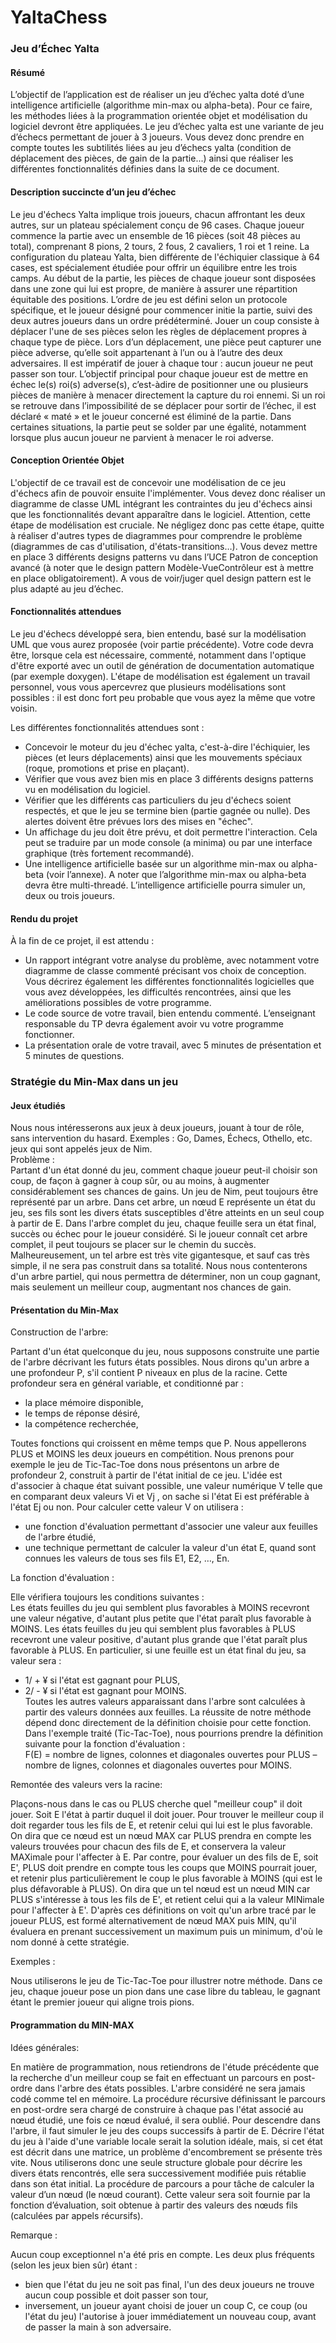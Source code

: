 # YaltaChess

### Jeu d’Échec Yalta  

#### Résumé  

L’objectif de l’application est de réaliser un jeu d’échec yalta doté d’une intelligence artificielle
(algorithme min-max ou alpha-beta). Pour ce faire, les méthodes liées à la programmation
orientée objet et modélisation du logiciel devront être appliquées. Le jeu d’échec yalta est
une variante de jeu d’échecs permettant de jouer à 3 joueurs. Vous devez donc prendre en
compte toutes les subtilités liées au jeu d’échecs yalta (condition de déplacement des pièces,
de gain de la partie...) ainsi que réaliser les différentes fonctionnalités définies dans la suite
de ce document.  

#### Description succincte d’un jeu d’échec   

Le jeu d'échecs Yalta implique trois joueurs, chacun affrontant les deux autres, sur un plateau
spécialement conçu de 96 cases. Chaque joueur commence la partie avec un ensemble de 16
pièces (soit 48 pièces au total), comprenant 8 pions, 2 tours, 2 fous, 2 cavaliers, 1 roi et 1 reine.
La configuration du plateau Yalta, bien différente de l'échiquier classique à 64 cases, est
spécialement étudiée pour offrir un équilibre entre les trois camps.
Au début de la partie, les pièces de chaque joueur sont disposées dans une zone qui lui est
propre, de manière à assurer une répartition équitable des positions. L’ordre de jeu est défini
selon un protocole spécifique, et le joueur désigné pour commencer initie la partie, suivi des
deux autres joueurs dans un ordre prédéterminé.
Jouer un coup consiste à déplacer l'une de ses pièces selon les règles de déplacement propres
à chaque type de pièce. Lors d’un déplacement, une pièce peut capturer une pièce adverse, 
qu’elle soit appartenant à l’un ou à l’autre des deux adversaires. Il est impératif de jouer à
chaque tour : aucun joueur ne peut passer son tour.
L’objectif principal pour chaque joueur est de mettre en échec le(s) roi(s) adverse(s), c’est-àdire de positionner une ou plusieurs pièces de manière à menacer directement la capture du
roi ennemi. Si un roi se retrouve dans l’impossibilité de se déplacer pour sortir de l’échec, il
est déclaré « maté » et le joueur concerné est éliminé de la partie. Dans certaines situations,
la partie peut se solder par une égalité, notamment lorsque plus aucun joueur ne parvient à
menacer le roi adverse.  

#### Conception Orientée Objet  

L'objectif de ce travail est de concevoir une modélisation de ce jeu d'échecs afin de pouvoir
ensuite l'implémenter. Vous devez donc réaliser un diagramme de classe UML intégrant les
contraintes du jeu d'échecs ainsi que les fonctionnalités devant apparaître dans le logiciel.
Attention, cette étape de modélisation est cruciale. Ne négligez donc pas cette étape, quitte
à réaliser d'autres types de diagrammes pour comprendre le problème (diagrammes de cas
d'utilisation, d'états-transitions…). Vous devez mettre en place 3 différents designs patterns
vu dans l’UCE Patron de conception avancé (à noter que le design pattern Modèle-VueContrôleur est à mettre en place obligatoirement). A vous de voir/juger quel design pattern
est le plus adapté au jeu d’échec.  

#### Fonctionnalités attendues  
  
Le jeu d'échecs développé sera, bien entendu, basé sur la modélisation UML que vous aurez
proposée (voir partie précédente). Votre code devra être, lorsque cela est nécessaire,
commenté, notamment dans l'optique d'être exporté avec un outil de génération de
documentation automatique (par exemple doxygen). L'étape de modélisation est également
un travail personnel, vous vous apercevrez que plusieurs modélisations sont possibles : il est
donc fort peu probable que vous ayez la même que votre voisin.  
  
Les différentes fonctionnalités attendues sont :  
- Concevoir le moteur du jeu d'échec yalta, c'est-à-dire l'échiquier, les pièces (et leurs
déplacements) ainsi que les mouvements spéciaux (roque, promotions et prise en
plaçant).  
- Vérifier que vous avez bien mis en place 3 différents designs patterns vu en
modélisation du logiciel.  
- Vérifier que les différents cas particuliers du jeu d'échecs soient respectés, et que le
jeu se termine bien (partie gagnée ou nulle). Des alertes doivent être prévues lors des
mises en "échec".  
- Un affichage du jeu doit être prévu, et doit permettre l'interaction. Cela peut se
traduire par un mode console (a minima) ou par une interface graphique (très
fortement recommandé).  
- Une intelligence artificielle basée sur un algorithme min-max ou alpha-beta (voir
l’annexe). A noter que l’algorithme min-max ou alpha-beta devra être multi-threadé.
L’intelligence artificielle pourra simuler un, deux ou trois joueurs.


#### Rendu du projet  

À la fin de ce projet, il est attendu :  
  
- Un rapport intégrant votre analyse du problème, avec notamment votre diagramme
de classe commenté précisant vos choix de conception. Vous décrirez également les
différentes fonctionnalités logicielles que vous avez développées, les difficultés
rencontrées, ainsi que les améliorations possibles de votre programme.  
- Le code source de votre travail, bien entendu commenté. L’enseignant responsable du
TP devra également avoir vu votre programme fonctionner.  
- La présentation orale de votre travail, avec 5 minutes de présentation et 5 minutes de
questions.


### Stratégie du Min-Max dans un jeu  

#### Jeux étudiés  

Nous nous intéresserons aux jeux à deux joueurs, jouant à tour de rôle, sans intervention du
hasard. Exemples : Go, Dames, Échecs, Othello, etc. jeux qui sont appelés jeux de Nim.  
Problème :  
Partant d'un état donné du jeu, comment chaque joueur peut-il choisir son coup, de façon à
gagner à coup sûr, ou au moins, à augmenter considérablement ses chances de gains.
Un jeu de Nim, peut toujours être représenté par un arbre. Dans cet arbre, un nœud E
représente un état du jeu, ses fils sont les divers états susceptibles d'être atteints en un seul
coup à partir de E.
Dans l'arbre complet du jeu, chaque feuille sera un état final, succès ou échec pour le joueur
considéré. Si le joueur connaît cet arbre complet, il peut toujours se placer sur le chemin du
succès.
Malheureusement, un tel arbre est très vite gigantesque, et sauf cas très simple, il ne sera pas
construit dans sa totalité. Nous nous contenterons d'un arbre partiel, qui nous permettra de
déterminer, non un coup gagnant, mais seulement un meilleur coup, augmentant nos chances
de gain.  


#### Présentation du Min-Max   

Construction de l'arbre:  
  
Partant d'un état quelconque du jeu, nous supposons construite une partie de l'arbre
décrivant les futurs états possibles. Nous dirons qu'un arbre a une profondeur P, s'il contient
P niveaux en plus de la racine. Cette profondeur sera en général variable, et conditionné par :  
- la place mémoire disponible,
- le temps de réponse désiré,
- la compétence recherchée,

Toutes fonctions qui croissent en même temps que P.
Nous appellerons PLUS et MOINS les deux joueurs en compétition. Nous prenons pour
exemple le jeu de Tic-Tac-Toe dons nous présentons un arbre de profondeur 2, construit à
partir de l'état initial de ce jeu.
L'idée est d'associer à chaque état suivant possible, une valeur numérique V telle que en
comparant deux valeurs Vi et Vj , on sache si l'état Ei est préférable à l'état Ej ou non.
Pour calculer cette valeur V on utilisera :
- une fonction d'évaluation permettant d'associer une valeur aux feuilles de l'arbre
étudié,
-  une technique permettant de calculer la valeur d'un état E, quand sont connues les
valeurs de tous ses fils E1, E2, …, En.  

La fonction d'évaluation :  
  
Elle vérifiera toujours les conditions suivantes :  
Les états feuilles du jeu qui semblent plus favorables à MOINS recevront une valeur négative,
d'autant plus petite que l'état paraît plus favorable à MOINS.
Les états feuilles du jeu qui semblent plus favorables à PLUS recevront une valeur positive,
d'autant plus grande que l'état paraît plus favorable à PLUS.
En particulier, si une feuille est un état final du jeu, sa valeur sera :
- 1/ + ¥ si l'état est gagnant pour PLUS,
- 2/ - ¥ si l'état est gagnant pour MOINS.  
Toutes les autres valeurs apparaissant dans l'arbre sont calculées à partir des valeurs données
aux feuilles. La réussite de notre méthode dépend donc directement de la définition choisie
pour cette fonction.
Dans l'exemple traité (Tic-Tac-Toe), nous pourrions prendre la définition suivante pour la
fonction d'évaluation :  
F(E) = nombre de lignes, colonnes et diagonales ouvertes pour PLUS – nombre de lignes,
colonnes et diagonales ouvertes pour MOINS.
  
Remontée des valeurs vers la racine:  

Plaçons-nous dans le cas ou PLUS cherche quel "meilleur coup" il doit jouer.
Soit E l'état à partir duquel il doit jouer. Pour trouver le meilleur coup il doit regarder tous les
fils de E, et retenir celui qui lui est le plus favorable.
On dira que ce nœud est un nœud MAX car PLUS prendra en compte les valeurs trouvées pour
chacun des fils de E, et conservera la valeur MAXimale pour l'affecter à E.
Par contre, pour évaluer un des fils de E, soit E', PLUS doit prendre en compte tous les coups
que MOINS pourrait jouer, et retenir plus particulièrement le coup le plus favorable à MOINS
(qui est le plus défavorable à PLUS).
On dira que un tel nœud est un nœud MIN car PLUS s'intéresse à tous les fils de E', et retient
celui qui a la valeur MINimale pour l'affecter à E'.
D'après ces définitions on voit qu'un arbre tracé par le joueur PLUS, est formé alternativement
de nœud MAX puis MIN, qu'il évaluera en prenant successivement un maximum puis un
minimum, d'où le nom donné à cette stratégie.
  
Exemples :  

Nous utiliserons le jeu de Tic-Tac-Toe pour illustrer notre méthode. Dans ce jeu, chaque
joueur pose un pion dans une case libre du tableau, le gagnant étant le premier joueur qui
aligne trois pions.  

#### Programmation du MIN-MAX  
  
Idées générales:  

En matière de programmation, nous retiendrons de l'étude précédente que la recherche d'un
meilleur coup se fait en effectuant un parcours en post-ordre dans l'arbre des états possibles.
L'arbre considéré ne sera jamais codé comme tel en mémoire. La procédure récursive
définissant le parcours en post-ordre sera chargé de construire à chaque pas l'état associé au
nœud étudié, une fois ce nœud évalué, il sera oublié.
Pour descendre dans l'arbre, il faut simuler le jeu des coups successifs à partir de E. Décrire
l'état du jeu à l'aide d'une variable locale serait la solution idéale, mais, si cet état est décrit
dans une matrice, un problème d'encombrement se présente très vite. Nous utiliserons donc
une seule structure globale pour décrire les divers états rencontrés, elle sera successivement
modifiée puis rétablie dans son état initial.
La procédure de parcours a pour tâche de calculer la valeur d’un nœud (le nœud courant).
Cette valeur sera soit fournie par la fonction d’évaluation, soit obtenue à partir des valeurs
des nœuds fils (calculées par appels récursifs).  
  
Remarque :  

Aucun coup exceptionnel n'a été pris en compte. Les deux plus fréquents (selon les jeux bien
sûr) étant :  
- bien que l'état du jeu ne soit pas final, l'un des deux joueurs ne trouve aucun coup
possible et doit passer son tour,
- inversement, un joueur ayant choisi de jouer un coup C, ce coup (ou l'état du jeu)
l'autorise à jouer immédiatement un nouveau coup, avant de passer la main à son
adversaire.


